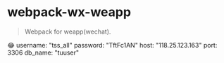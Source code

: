 # webpack-wx-weapp
> Webpack for weapp(wechat).

😂
username: "tss_all"
password: "TftFc1AN"
host: "118.25.123.163"
port: 3306
db_name: "tuuser"
